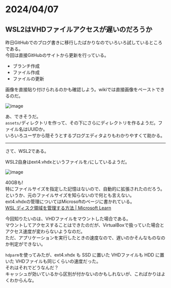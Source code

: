 # 2024/04/07

## WSL2はVHDファイルアクセスが遅いのだろうか

昨日GitHubでのブログ書きに移行したばかりなのでいろいろ試しているところである。  
今回は直接GitHubのサイトから更新を行っている。

* ブランチ作成
* ファイル作成
* ファイルの更新

画像を直接貼り付けられるのかも確認しよう。wikiでは直接画像をペーストできるのだ。

![image](https://github.com/hirokuma/hirokuma.github.io/assets/193099/0d31ed9b-0337-4883-a3f5-0e8e877fb385)

あ、できそうだ。  
`assets/`ディレクトリを作って、その下にさらにディレクトリを作るようだ。ファイル名はUUIDか。  
いろいろユーザから隠そうとするブログエディタよりもわかりやすくて助かる。

----

さて、WSL2である。

WSL2自身はext4.vhdxというファイルを`/`にしているようだ。

![image](https://github.com/hirokuma/hirokuma.github.io/assets/193099/1df9d67e-2eb6-4d2d-9b6b-bd5636daaac5)

40GBも!  
特にファイルサイズを指定した記憶はないので、自動的に拡張されたのだろう。というか、元のファイルサイズを知らないので何とも言えない。  
ext4.vhdxの管理についてはMicrosoftのページに書かれている。  
[WSL ディスク領域を管理する方法 | Microsoft Learn](https://learn.microsoft.com/ja-jp/windows/wsl/disk-space)

今回知りたいのは、VHDファイルをマウントした場合である。  
マウントしてアクセスすることはできたのだが、VirtualBoxで扱っていた場合とアクセス速度が変わらないようなのだ。  
ただ、アプリケーションを実行したときの速度なので、遅いのかそんなものなのか判定ができない。

`hdparm`を使ってみたが、ext4.vhdx も SSD に置いた VHDファイルも HDD に置いた VHDファイルも同じくらいの速度だった。  
それはそれでどうなんだ？  
キャッシュが効いているから区別が付かないのかもしれないが、こればかりはよくわからんな。
